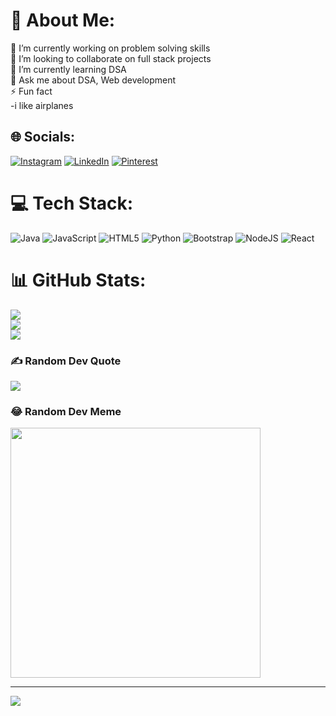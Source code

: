 # 💫 About Me:
🔭 I’m currently working on problem solving skills<br>👯 I’m looking to collaborate on full stack projects<br>🌱 I’m currently learning DSA<br>💬 Ask me about DSA, Web development<br>⚡ Fun fact<br>-i like airplanes


## 🌐 Socials:
[![Instagram](https://img.shields.io/badge/Instagram-%23E4405F.svg?logo=Instagram&logoColor=white)](https://instagram.com/shreya.sahahaha) [![LinkedIn](https://img.shields.io/badge/LinkedIn-%230077B5.svg?logo=linkedin&logoColor=white)](https://linkedin.com/in/shreya-saha-906040s) [![Pinterest](https://img.shields.io/badge/Pinterest-%23E60023.svg?logo=Pinterest&logoColor=white)](https://pinterest.com/shreyruby) 

# 💻 Tech Stack:
![Java](https://img.shields.io/badge/java-%23ED8B00.svg?style=for-the-badge&logo=openjdk&logoColor=white) ![JavaScript](https://img.shields.io/badge/javascript-%23323330.svg?style=for-the-badge&logo=javascript&logoColor=%23F7DF1E) ![HTML5](https://img.shields.io/badge/html5-%23E34F26.svg?style=for-the-badge&logo=html5&logoColor=white) ![Python](https://img.shields.io/badge/python-3670A0?style=for-the-badge&logo=python&logoColor=ffdd54) ![Bootstrap](https://img.shields.io/badge/bootstrap-%238511FA.svg?style=for-the-badge&logo=bootstrap&logoColor=white) ![NodeJS](https://img.shields.io/badge/node.js-6DA55F?style=for-the-badge&logo=node.js&logoColor=white) ![React](https://img.shields.io/badge/react-%2320232a.svg?style=for-the-badge&logo=react&logoColor=%2361DAFB)
# 📊 GitHub Stats:
![](https://github-readme-stats.vercel.app/api?username=ShreyaSaha080403&theme=tokyonight&hide_border=true&include_all_commits=true&count_private=true)<br/>
![](https://github-readme-streak-stats.herokuapp.com/?user=ShreyaSaha080403&theme=tokyonight&hide_border=true)<br/>
![](https://github-readme-stats.vercel.app/api/top-langs/?username=ShreyaSaha080403&theme=tokyonight&hide_border=true&include_all_commits=true&count_private=true&layout=compact)

### ✍️ Random Dev Quote
![](https://quotes-github-readme.vercel.app/api?type=vetical&theme=tokyonight)

### 😂 Random Dev Meme
<img src='https://randommeme-five.vercel.app/' style="height: 400px;"/>

---
[![](https://visitcount.itsvg.in/api?id=ShreyaSaha080403&icon=0&color=0)](https://visitcount.itsvg.in)

<!-- Proudly created with GPRM ( https://gprm.itsvg.in ) -->
